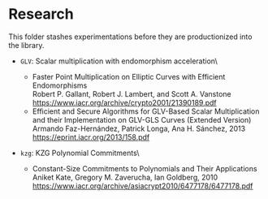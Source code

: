 # Research

This folder stashes experimentations before they are productionized into the library.

- `GLV`: Scalar multiplication with endomorphism acceleration\
  - Faster Point Multiplication on Elliptic Curves with Efficient Endomorphisms\
    Robert P. Gallant, Robert J. Lambert, and Scott A. Vanstone
    https://www.iacr.org/archive/crypto2001/21390189.pdf
  - Efficient and Secure Algorithms for GLV-Based Scalar Multiplication and their Implementation on GLV-GLS Curves (Extended Version)\
    Armando Faz-Hernández, Patrick Longa, Ana H. Sánchez, 2013\
    https://eprint.iacr.org/2013/158.pdf


- `kzg`: KZG Polynomial Commitments\
  - Constant-Size Commitments to Polynomials and Their Applications\
    Aniket Kate, Gregory M. Zaverucha, Ian Goldberg, 2010\
    https://www.iacr.org/archive/asiacrypt2010/6477178/6477178.pdf

